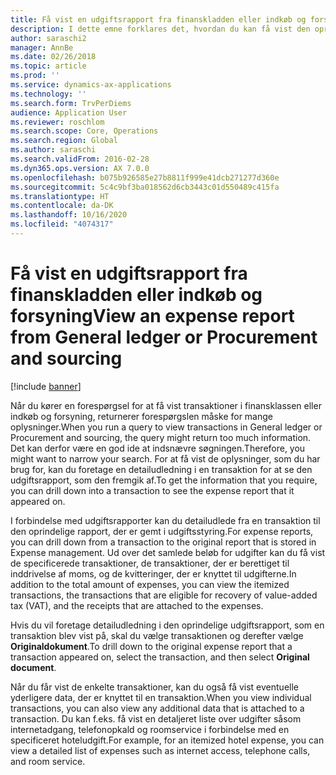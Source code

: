 ```yaml
---
title: Få vist en udgiftsrapport fra finanskladden eller indkøb og forsyning
description: I dette emne forklares det, hvordan du kan få vist den oprindelige udgiftsrapport, som en transaktion fremgår af.
author: saraschi2
manager: AnnBe
ms.date: 02/26/2018
ms.topic: article
ms.prod: ''
ms.service: dynamics-ax-applications
ms.technology: ''
ms.search.form: TrvPerDiems
audience: Application User
ms.reviewer: roschlom
ms.search.scope: Core, Operations
ms.search.region: Global
ms.author: saraschi
ms.search.validFrom: 2016-02-28
ms.dyn365.ops.version: AX 7.0.0
ms.openlocfilehash: b075b926585e27b8811f999e41dcb271277d360e
ms.sourcegitcommit: 5c4c9bf3ba018562d6cb3443c01d550489c415fa
ms.translationtype: HT
ms.contentlocale: da-DK
ms.lasthandoff: 10/16/2020
ms.locfileid: "4074317"
---
```

# <a name="view-an-expense-report-from-general-ledger-or-procurement-and-sourcing"></a><span data-ttu-id="089a2-103">Få vist en udgiftsrapport fra finanskladden eller indkøb og forsyning</span><span class="sxs-lookup"><span data-stu-id="089a2-103">View an expense report from General ledger or Procurement and sourcing</span></span>

[!include [banner](../includes/banner.md)]

<span data-ttu-id="089a2-104">Når du kører en forespørgsel for at få vist transaktioner i finansklassen eller indkøb og forsyning, returnerer forespørgslen måske for mange oplysninger.</span><span class="sxs-lookup"><span data-stu-id="089a2-104">When you run a query to view transactions in General ledger or Procurement and sourcing, the query might return too much information.</span></span> <span data-ttu-id="089a2-105">Det kan derfor være en god ide at indsnævre søgningen.</span><span class="sxs-lookup"><span data-stu-id="089a2-105">Therefore, you might want to narrow your search.</span></span> <span data-ttu-id="089a2-106">For at få vist de oplysninger, som du har brug for, kan du foretage en detailudledning i en transaktion for at se den udgiftsrapport, som den fremgik af.</span><span class="sxs-lookup"><span data-stu-id="089a2-106">To get the information that you require, you can drill down into a transaction to see the expense report that it appeared on.</span></span>

<span data-ttu-id="089a2-107">I forbindelse med udgiftsrapporter kan du detailudlede fra en transaktion til den oprindelige rapport, der er gemt i udgiftsstyring.</span><span class="sxs-lookup"><span data-stu-id="089a2-107">For expense reports, you can drill down from a transaction to the original report that is stored in Expense management.</span></span> <span data-ttu-id="089a2-108">Ud over det samlede beløb for udgifter kan du få vist de specificerede transaktioner, de transaktioner, der er berettiget til inddrivelse af moms, og de kvitteringer, der er knyttet til udgifterne.</span><span class="sxs-lookup"><span data-stu-id="089a2-108">In addition to the total amount of expenses, you can view the itemized transactions, the transactions that are eligible for recovery of value-added tax (VAT), and the receipts that are attached to the expenses.</span></span>

<span data-ttu-id="089a2-109">Hvis du vil foretage detailudledning i den oprindelige udgiftsrapport, som en transaktion blev vist på, skal du vælge transaktionen og derefter vælge **Originaldokument**.</span><span class="sxs-lookup"><span data-stu-id="089a2-109">To drill down to the original expense report that a transaction appeared on, select the transaction, and then select **Original document**.</span></span>

<span data-ttu-id="089a2-110">Når du får vist de enkelte transaktioner, kan du også få vist eventuelle yderligere data, der er knyttet til en transaktion.</span><span class="sxs-lookup"><span data-stu-id="089a2-110">When you view individual transactions, you can also view any additional data that is attached to a transaction.</span></span> <span data-ttu-id="089a2-111">Du kan f.eks. få vist en detaljeret liste over udgifter såsom internetadgang, telefonopkald og roomservice i forbindelse med en specificeret hoteludgift.</span><span class="sxs-lookup"><span data-stu-id="089a2-111">For example, for an itemized hotel expense, you can view a detailed list of expenses such as internet access, telephone calls, and room service.</span></span>

